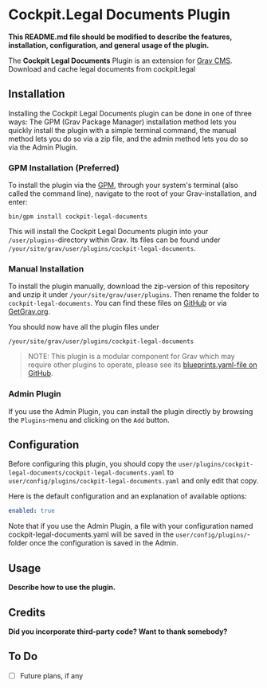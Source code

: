 # Cockpit.Legal Documents Plugin

**This README.md file should be modified to describe the features, installation, configuration, and general usage of the plugin.**

The **Cockpit Legal Documents** Plugin is an extension for [Grav CMS](https://github.com/getgrav/grav). Download and cache legal documents from cockpit.legal

## Installation

Installing the Cockpit Legal Documents plugin can be done in one of three ways: The GPM (Grav Package Manager) installation method lets you quickly install the plugin with a simple terminal command, the manual method lets you do so via a zip file, and the admin method lets you do so via the Admin Plugin.

### GPM Installation (Preferred)

To install the plugin via the [GPM](https://learn.getgrav.org/cli-console/grav-cli-gpm), through your system's terminal (also called the command line), navigate to the root of your Grav-installation, and enter:

    bin/gpm install cockpit-legal-documents

This will install the Cockpit Legal Documents plugin into your `/user/plugins`-directory within Grav. Its files can be found under `/your/site/grav/user/plugins/cockpit-legal-documents`.

### Manual Installation

To install the plugin manually, download the zip-version of this repository and unzip it under `/your/site/grav/user/plugins`. Then rename the folder to `cockpit-legal-documents`. You can find these files on [GitHub](https://github.com/c-h-posteo-de/grav-plugin-cockpit-legal-documents) or via [GetGrav.org](https://getgrav.org/downloads/plugins).

You should now have all the plugin files under

    /your/site/grav/user/plugins/cockpit-legal-documents
	
> NOTE: This plugin is a modular component for Grav which may require other plugins to operate, please see its [blueprints.yaml-file on GitHub](https://github.com/c-h-posteo-de/grav-plugin-cockpit-legal-documents/blob/main/blueprints.yaml).

### Admin Plugin

If you use the Admin Plugin, you can install the plugin directly by browsing the `Plugins`-menu and clicking on the `Add` button.

## Configuration

Before configuring this plugin, you should copy the `user/plugins/cockpit-legal-documents/cockpit-legal-documents.yaml` to `user/config/plugins/cockpit-legal-documents.yaml` and only edit that copy.

Here is the default configuration and an explanation of available options:

```yaml
enabled: true
```

Note that if you use the Admin Plugin, a file with your configuration named cockpit-legal-documents.yaml will be saved in the `user/config/plugins/`-folder once the configuration is saved in the Admin.

## Usage

**Describe how to use the plugin.**

## Credits

**Did you incorporate third-party code? Want to thank somebody?**

## To Do

- [ ] Future plans, if any

